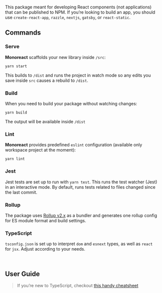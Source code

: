 This package meant for developing React components (not applications) that can be published to NPM. If you’re looking to build an app, you should use `create-react-app`, `razzle`, `nextjs`, `gatsby`, or `react-static`.

## Commands

### Serve

**Monoreact** scaffolds your new library inside `/src`:

```
yarn start
```

This builds to `/dist` and runs the project in watch mode so any edits you save inside `src` causes a rebuild to `/dist`.

### Build

When you need to build your package without watching changes:

```
yarn build
```

The output will be available inside `/dist`

### Lint

**Monoreact** provides predefined `eslint` configuration (available only workspace project at the moment):

```
yarn lint
```

### Jest

Jest tests are set up to run with `yarn test`. This runs the test watcher (Jest) in an interactive mode. By default, runs tests related to files changed since the last commit.

### Rollup

The package uses [Rollup v2.x](https://rollupjs.org) as a bundler and generates one rollup config for ES module format and build settings.

### TypeScript

`tsconfig.json` is set up to interpret `dom` and `esnext` types, as well as `react` for `jsx`. Adjust according to your needs.

<br/>

## User Guide

> If you’re new to TypeScript, checkout [this handy cheatsheet](https://github.com/sw-yx/react-typescript-cheatsheet/)
